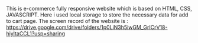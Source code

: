 This is e-commerce fully responsive website which is based on HTML, CSS, JAVASCRIPT.
Here i used local storage to store the necessary data for add to cart page.
The screen record of the website is : https://drive.google.com/drive/folders/1p0LiN3h5iwGM_GrICrV18-hiyltaCCL1?usp=sharing
